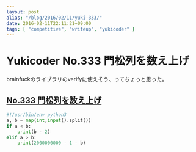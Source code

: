 ```yaml
---
layout: post
alias: "/blog/2016/02/11/yuki-333/"
date: 2016-02-11T22:11:21+09:00
tags: [ "competitive", "writeup", "yukicoder" ]
---
```


# Yukicoder No.333 門松列を数え上げ

brainfuckのライブラリのverifyに使えそう、ってちょっと思った。

## [No.333 門松列を数え上げ](http://yukicoder.me/problems/935)

``` python
#!/usr/bin/env python3
a, b = map(int,input().split())
if a < b:
    print(b - 2)
elif a > b:
    print(2000000000 - 1 - b)
```
